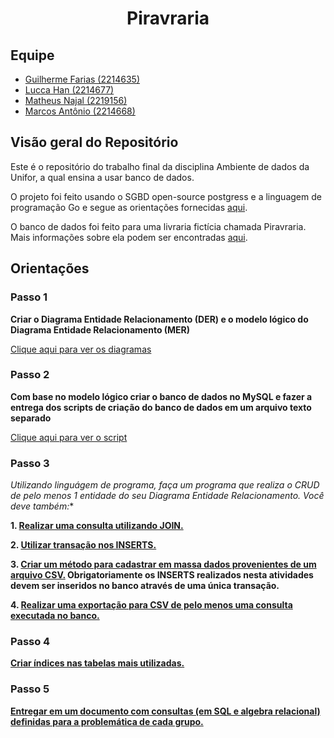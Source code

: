 # <div align="center">Piravraria<div>

## Equipe

- [Guilherme Farias (2214635)](https://github.com/G-FARIAS-71)
- [Lucca Han        (2214677)](https://github.com/Ludihan)
- [Matheus Najal    (2219156)](https://github.com/matheusnajal)
- [Marcos Antônio   (2214668)](https://github.com/jekker9)

## Visão geral do Repositório

Este é o repositório do trabalho final da disciplina Ambiente de dados da Unifor, a qual ensina a usar banco de dados.

O projeto foi feito usando o SGBD open-source postgress e a linguagem de programação Go e segue as orientações fornecidas [aqui](orientacoes.pdf).

O banco de dados foi feito para uma livraria fictícia chamada Piravraria. Mais informações sobre ela podem ser encontradas [aqui](piravraria.pdf).

## Orientações

### Passo 1

**Criar o Diagrama Entidade Relacionamento (DER) e o modelo lógico do Diagrama Entidade Relacionamento (MER)**

[Clique aqui para ver os diagramas](https://miro.com/app/board/uXjVNMDUHlk=/)

### Passo 2

**Com base no modelo lógico criar o banco de dados no MySQL e fazer a entrega dos scripts de criação do banco de dados em um arquivo texto separado**

[Clique aqui para ver o script](piravraria.sql)

### Passo 3

**Utilizando linguágem de programa, faça um programa que realiza o CRUD* de pelo menos 1 entidade do seu Diagrama Entidade Relacionamento. Você deve também:**

**1. [Realizar uma consulta utilizando JOIN.](src/cli/table.go)**

**2. [Utilizar transação nos INSERTS.](README.md)**

**3. [Criar um método para cadastrar em massa dados provenientes de um arquivo CSV.](README.md) Obrigatoriamente os INSERTS realizados nesta atividades devem ser inseridos no banco através de uma única transação.**

**4. [Realizar uma exportação para CSV de pelo menos uma consulta executada no banco.](README.md)**

### Passo 4

**[Criar índices nas tabelas mais utilizadas.](README.md)**

### Passo 5

**[Entregar em um documento com consultas (em SQL e algebra relacional) definidas para a problemática de cada grupo.](consultas.md)**
